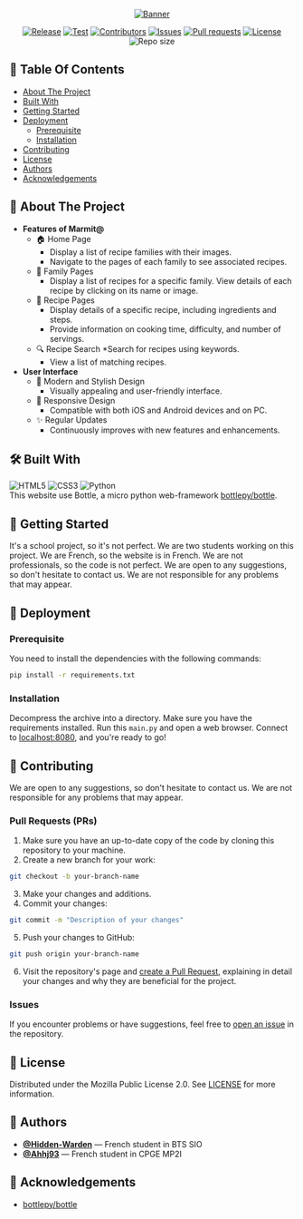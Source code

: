 <p align="center">
	<a href="https://github.com/HowlingByte/Marmit65">
		<img src="https://github.com/HowlingByte/Marmit65/assets/69793084/32b6637e-af0b-4803-95ad-a99089c17626" alt="Banner">
	</a>
	<div class="badges" align="center">
		<a href="https://github.com/HowlingByte/Marmit65/releases"><img alt="Release" src="https://img.shields.io/github/v/release/HowlingByte/Marmit65?style=flat-square"></a>
		<a href="https://github.com/HowlingByte/Marmit65/actions"><img alt="Test" src="https://img.shields.io/github/actions/workflow/status/HowlingByte/Marmit65/bottle-test.yml?style=flat-square"></a>
		<a href="https://github.com/HowlingByte/Marmit65/graphs/contributors"><img alt="Contributors" src="https://img.shields.io/github/contributors/HowlingByte/Marmit65?style=flat-square"></a>
		<a href="https://github.com/HowlingByte/Marmit65/issues"><img alt="Issues" src="https://img.shields.io/github/issues/HowlingByte/Marmit65?style=flat-square"></a>
		<a href="https://github.com/HowlingByte/Marmit65/pulls"><img alt="Pull requests" src="https://img.shields.io/github/issues-pr/HowlingByte/Marmit65?style=flat-square"></a>
		<a href="https://github.com/HowlingByte/Marmit65/blob/main/LICENSE"><img alt="License" src="https://img.shields.io/github/license/HowlingByte/Marmit65?style=flat-square"></a>
		<img alt="Repo size" src="https://img.shields.io/github/repo-size/HowlingByte/Marmit65?style=flat-square">
	</div>
</p>

## 📑 Table Of Contents
* [About The Project](#-about-the-project)
* [Built With](#️-built-with)
* [Getting Started](#-getting-started)
* [Deployment](#-deployment)
 	* [Prerequisite](#prerequisite)
 	* [Installation](#installation)
* [Contributing](#-contributing)
* [License](#-license)
* [Authors](#-authors)
* [Acknowledgements](#-acknowledgements)

## 📝 About The Project
* **Features of Marmit@**
	* 🏠 Home Page
		* Display a list of recipe families with their images.
		* Navigate to the pages of each family to see associated recipes.
	* 🍲 Family Pages
		* Display a list of recipes for a specific family.
		 View details of each recipe by clicking on its name or image.
	* 📜 Recipe Pages
		* Display details of a specific recipe, including ingredients and steps.
		* Provide information on cooking time, difficulty, and number of servings.
	* 🔍 Recipe Search
		*Search for recipes using keywords.
		* View a list of matching recipes.
* **User Interface**
	* 🎨 Modern and Stylish Design
		* Visually appealing and user-friendly interface.
	* 📱 Responsive Design
		* Compatible with both iOS and Android devices and on PC.
	* ✨ Regular Updates
		* Continuously improves with new features and enhancements.

## 🛠️ Built With
![HTML5](https://img.shields.io/badge/html5-%23E34F26.svg?style=for-the-badge&logo=html5&logoColor=white)
![CSS3](https://img.shields.io/badge/css3-%231572B6.svg?style=for-the-badge&logo=css3&logoColor=white)
![Python](https://img.shields.io/badge/python-3670A0?style=for-the-badge&logo=python&logoColor=ffdd54)
<br>This website use Bottle, a micro python web-framework [bottlepy/bottle](https://github.com/bottlepy/bottle/).

## 🚀 Getting Started
It's a school project, so it's not perfect. We are two students working on this project. We are French, so the website is in French. We are not professionals, so the code is not perfect. We are open to any suggestions, so don't hesitate to contact us. We are not responsible for any problems that may appear.

## 🔧 Deployment

### Prerequisite
You need to install the dependencies with the following commands:
```sh
pip install -r requirements.txt
```

### Installation
Decompress the archive into a directory. Make sure you have the requirements installed.
Run this `main.py` and open a web browser. Connect to [localhost:8080](http://localhost:8080/), and you're ready to go!

## 🤝 Contributing
We are open to any suggestions, so don't hesitate to contact us. We are not responsible for any problems that may appear.

### Pull Requests (PRs)
1. Make sure you have an up-to-date copy of the code by cloning this repository to your machine.
2. Create a new branch for your work:
```sh
git checkout -b your-branch-name
```
3. Make your changes and additions.
4. Commit your changes:
```sh
git commit -m "Description of your changes"
```
5. Push your changes to GitHub:
```sh
git push origin your-branch-name
```
6. Visit the repository's page and [create a Pull Request](https://github.com/HowlingByte/Marmit65/pulls), explaining in detail your changes and why they are beneficial for the project.

### Issues
If you encounter problems or have suggestions, feel free to [open an issue](https://github.com/HowlingByte/Marmit65/issues) in the repository. 

## 📝 License
Distributed under the Mozilla Public License 2.0. See [LICENSE](/LICENSE) for more information.

## 👥 Authors
* [**@Hidden-Warden**](https://github.com/Hidden-Warden) — French student in BTS SIO
* [**@Ahhj93**](https://github.com/Ahhj93) — French student in CPGE MP2I

## 🙏 Acknowledgements
* [bottlepy/bottle](https://github.com/bottlepy/bottle/)
